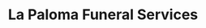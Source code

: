 ---
title: "La Paloma Funeral Services"
url: /reno/la-paloma-funeral-services/
shop: funeral directors
---